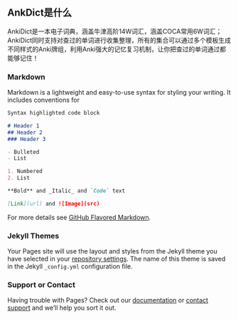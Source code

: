 
## AnkDict是什么

AnkiDict是一本电子词典，涵盖牛津高阶14W词汇，涵盖COCA常用6W词汇；AnkiDict同时支持对查过的单词进行收集整理，所有的集合可以通过多个模板生成不同样式的Anki牌组，利用Anki强大的记忆复习机制，让你把查过的单词通过都能够记住！

### Markdown

Markdown is a lightweight and easy-to-use syntax for styling your writing. It includes conventions for

```markdown
Syntax highlighted code block

# Header 1
## Header 2
### Header 3

- Bulleted
- List

1. Numbered
2. List

**Bold** and _Italic_ and `Code` text

[Link](url) and ![Image](src)
```

For more details see [GitHub Flavored Markdown](https://guides.github.com/features/mastering-markdown/).

### Jekyll Themes

Your Pages site will use the layout and styles from the Jekyll theme you have selected in your [repository settings](https://github.com/itenyh/AnkiDict/settings). The name of this theme is saved in the Jekyll `_config.yml` configuration file.

### Support or Contact

Having trouble with Pages? Check out our [documentation](https://help.github.com/categories/github-pages-basics/) or [contact support](https://github.com/contact) and we’ll help you sort it out.
